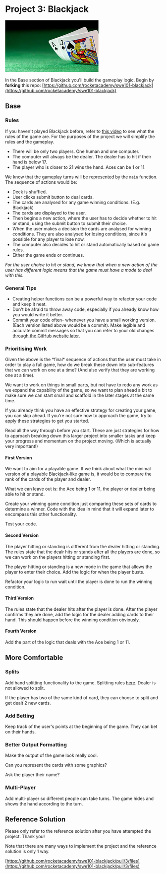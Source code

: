 # Project 3: Blackjack

![](../.gitbook/assets/images-bj.jpeg)

In the Base section of Blackjack you'll build the gameplay logic. Begin by **forking** this repo: [https://github.com/rocketacademy/swe101-blackjack](https://github.com/rocketacademy/swe101-blackjack)

## Base

### Rules

If you haven't played Blackjack before, refer to [this video](https://www.youtube.com/watch?v=eyoh-Ku9TCI) to see what the rules of the game are. For the purposes of the project we will simplify the rules and the gameplay.

* There will be only two players. One human and one computer.
* The computer will always be the dealer. The dealer has to hit if their hand is below 17.
* The player who is closer to 21 wins the hand. Aces can be 1 or 11.

We know that the gameplay turns will be represented by the `main` function. The sequence of actions would be:

* Deck is shuffled.
* User clicks submit button to deal cards.
* The cards are analysed for any game winning conditions. \(E.g. Blackjack\)
* The cards are displayed to the user.
* Then begins a new action, where the user has to decide whether to hit or stand, using the submit button to submit their choice. 
* When the user makes a decision the cards are analysed for winning conditions. They are also analysed for losing conditions, since it's possible for any player to lose now.
* The computer also decides to hit or stand automatically based on game rules.
* Either the game ends or continues.

_For the user choice to hit or stand, we know that when a new action of the user has different logic means that the game must have a mode to deal with this._

### General Tips

* Creating helper functions can be a powerful way to refactor your code and keep it neat.
* Don't be afraid to throw away code, especially if you already know how you would write it better.
* Commit your code often- whenever you have a small working version. \(Each version listed above would be a commit\). Make legible and accurate commit messages so that you can refer to your old changes [through the GitHub website later.](../7-github/7.2-github-repo-browsing.md)

### Prioritising Work

Given the above is the \*final\* sequence of actions that the user must take in order to play a full game, how do we break these down into sub-features that we can work on one at a time? \(And also verify that they are working one at a time\).

We want to work on things in small parts, but not have to redo any work as we expand the capability of the game, so we want to plan ahead a bit to make sure we can start small and scaffold in the later stages at the same time.

If you already think you have an effective strategy for creating your game, you can skip ahead. If you're not sure how to approach the game, try to apply these strategies to get you started.

Read all the way through before you start. These are just strategies for how to approach breaking down this larger project into smaller tasks and keep your progress and momentum on the project moving. \(Which is actually very important!\)

#### First Version

We want to aim for a playable game. If we think about what the minimal version of a playable Blackjack-like game is, it would be to compare the rank of the cards of the player and dealer. 

What we can leave out is: the Ace being 1 or 11, the player or dealer being able to hit or stand.

Create your winning game condition just comparing these sets of cards to determine a winner. Code with the idea in mind that it will expand later to encompass this other functionality.

Test your code.

#### Second Version

The player hitting or standing is different from the dealer hitting or standing. The rules state that the dealr hits or stands after all the players are done, so we can work on the players hitting or standing first.

The player hitting or standing is a new mode in the game that allows the player to enter their choice. Add the logic for when the player busts.

Refactor your logic to run wait until the player is done to run the winning condition. 

#### Third Version

The rules state that the dealer hits after the player is done. After the player confirms they are done, add the logic for the dealer adding cards to their hand. This should happen before the winning  condition obviously.

#### Fourth Version

Add the part of the logic that deals with the Ace being 1 or 11.

## More Comfortable

### Splits

Add hand splitting functionality to the game. Splitting rules [here](https://en.wikipedia.org/wiki/Aces_and_eights_%28blackjack%29#Splitting). Dealer is not allowed to split.

If the player has two of the same kind of card, they can choose to split and get dealt 2 new cards.

### Add Betting

Keep track of the user's points at the beginning of the game. They can bet on their hands.

### Better Output Formatting

Make the output of the game look really cool.

Can you represent the cards with some graphics?

Ask the player their name?

### Multi-Player

Add multi-player so different people can take turns. The game hides and shows the hand according to the turn. 

## Reference Solution

Please only refer to the reference solution after you have attempted the project. Thank you!

Note that there are many ways to implement the project and the reference solution is only 1 way.

[https://github.com/rocketacademy/swe101-blackjack/pull/3/files](https://github.com/rocketacademy/swe101-blackjack/pull/3/files)

